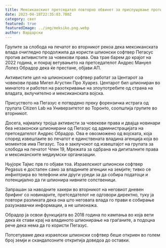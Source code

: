 ```yaml
---
title: Мексиканскиот претседател повторно обвинет за прислушување противници
date: 2023-04-18T22:35:03.780Z
category: свет
featured: true
featuredImage: ../img/meksiko.png.webp
author: Вардарски
---
```


Групите за слобода на печатот во вторникот рекоа дека мексиканската влада очигледно продолжила да користи шпионски софтвер Пегасус против активистите за човекови права. Ова трае барем до крајот на 2022 година, и покрај ветувањето на претседателот Андрес Мануел Лопез Обрадор дека ќе престане, објави АП.

Активистите цел на шпионскиот софтвер работат за Центарот за човекови права Мигел Агустин Про Хуарез. Центарот бил шпиониран во минатото и работел на разоткривање на злоупотребите од страна на владата, вклучително и мексиканската војска.

Присуството на Пегазус е потврдено преку форензичка истрага од групата Citizen Lab на Универзитетот во Торонто, соопштија групите во вторникот.

Досега, најмалку тројца активисти за човекови права и двајца новинари беа незаконски шпионирани од Пегазус од администрацијата на претседателот Андрес Обрадор. Ова е овозможено од војската, која според извештаите во печатот е единствената владина агенција која во моментов има Пегазус. Тоа е заклучокот од извештајот на групата за слобода на печатот Член 19, Мрежата за одбрана на дигиталните права и мексиканските медиумски организации.

Њујорк Тајмс прв го објави тоа. Израелскиот шпионски софтвер Pegasus е достапен само за владините агенции на земјите; тивко се инфилтрира во телефони или други уреди за да собира податоци и потенцијално да ги шпионира нивните сопственици.

Запрашан за наводните хакери во вторникот на неговиот дневен брифинг со новинарите, претседателот не одговори директно, туку ја повтори разликата дека она што неговата влада го прави е собирање разузнавачки информации, а не шпионажа.

Обрадор ја освои функцијата во 2018 година по кампања во која вети дека ќе стави крај на владиното шпионирање на граѓаните, а подоцна рече дека нема да го користи Пегазус.

Потсетуваме дека израелски шпионски софтвер беше откриен во голем број земји и скандалозните откритија доведоа до оставки.
